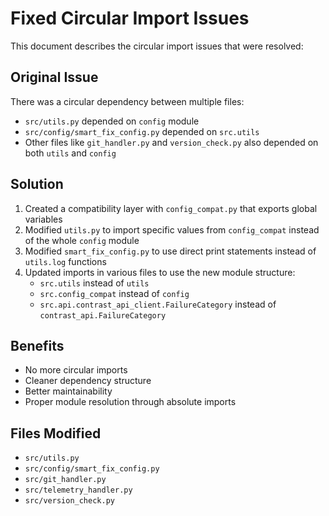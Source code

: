 # Fixed Circular Import Issues

This document describes the circular import issues that were resolved:

## Original Issue
There was a circular dependency between multiple files:
- `src/utils.py` depended on `config` module
- `src/config/smart_fix_config.py` depended on `src.utils` 
- Other files like `git_handler.py` and `version_check.py` also depended on both `utils` and `config`

## Solution
1. Created a compatibility layer with `config_compat.py` that exports global variables
2. Modified `utils.py` to import specific values from `config_compat` instead of the whole `config` module
3. Modified `smart_fix_config.py` to use direct print statements instead of `utils.log` functions
4. Updated imports in various files to use the new module structure:
   - `src.utils` instead of `utils`
   - `src.config_compat` instead of `config`
   - `src.api.contrast_api_client.FailureCategory` instead of `contrast_api.FailureCategory`

## Benefits
- No more circular imports
- Cleaner dependency structure
- Better maintainability
- Proper module resolution through absolute imports

## Files Modified
- `src/utils.py`
- `src/config/smart_fix_config.py`
- `src/git_handler.py` 
- `src/telemetry_handler.py`
- `src/version_check.py`